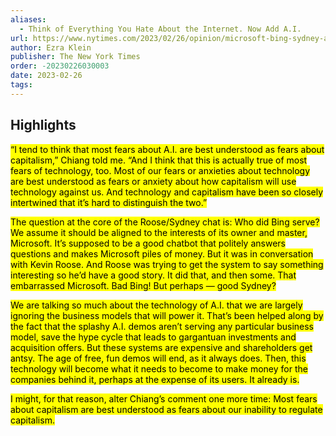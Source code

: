 ```yaml
---
aliases:
  - Think of Everything You Hate About the Internet. Now Add A.I.
url: https://www.nytimes.com/2023/02/26/opinion/microsoft-bing-sydney-artificial-intelligence.html
author: Ezra Klein
publisher: The New York Times
order: -20230226030003
date: 2023-02-26
tags:
---
```


## Highlights
<mark>“I tend to think that most fears about A.I. are best understood as fears about capitalism,” Chiang told me. “And I think that this is actually true of most fears of technology, too. Most of our fears or anxieties about technology are best understood as fears or anxiety about how capitalism will use technology against us. And technology and capitalism have been so closely intertwined that it’s hard to distinguish the two.”</mark>

<mark>The question at the core of the Roose/Sydney chat is: Who did Bing serve? We assume it should be aligned to the interests of its owner and master, Microsoft. It’s supposed to be a good chatbot that politely answers questions and makes Microsoft piles of money. But it was in conversation with Kevin Roose. And Roose was trying to get the system to say something interesting so he’d have a good story. It did that, and then some. That embarrassed Microsoft. Bad Bing! But perhaps — good Sydney?</mark>

<mark>We are talking so much about the technology of A.I. that we are largely ignoring the business models that will power it. That’s been helped along by the fact that the splashy A.I. demos aren’t serving any particular business model, save the hype cycle that leads to gargantuan investments and acquisition offers. But these systems are expensive and shareholders get antsy. The age of free, fun demos will end, as it always does. Then, this technology will become what it needs to become to make money for the companies behind it, perhaps at the expense of its users. It already is.</mark>

<mark>I might, for that reason, alter Chiang’s comment one more time: Most fears about capitalism are best understood as fears about our inability to regulate capitalism.</mark>

